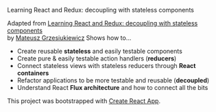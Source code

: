 Learning React and Redux: decoupling with stateless components

Adapted from [Learning React and Redux: decoupling with stateless components](https://www.udemy.com/course/1326760/)  
by [Mateusz Grzesiukiewicz](https://www.linkedin.com/in/mateusz-grzesiukiewicz-8556a030/)
Shows how to...
- Create reusable **stateless** and easily testable components
- Create pure & easily testable action handlers (**reducers**)
- Connect stateless views with stateless reducers through **React containers**
- Refactor applications to be more testable and reusable (**decoupled**)
- Understand React **Flux architecture** and how to connect all the bits

This project was bootstrapped with [Create React App](https://github.com/facebookincubator/create-react-app).
